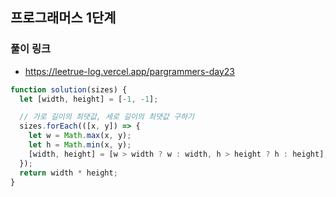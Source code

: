 ## 프로그래머스 1단계

### 풀이 링크

- https://leetrue-log.vercel.app/pargrammers-day23

```javascript
function solution(sizes) {
  let [width, height] = [-1, -1];

  // 가로 길이의 최댓값, 세로 길이의 최댓값 구하기
  sizes.forEach(([x, y]) => {
    let w = Math.max(x, y);
    let h = Math.min(x, y);
    [width, height] = [w > width ? w : width, h > height ? h : height];
  });
  return width * height;
}
```
